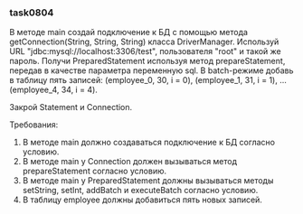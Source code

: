 
### task0804

В методе main создай подключение к БД с помощью метода getConnection(String, String, String) класса DriverManager.
Используй URL &quot;jdbc:mysql://localhost:3306/test&quot;, пользователя &quot;root&quot; и такой же пароль.
Получи PreparedStatement используя метод prepareStatement, передав в качестве параметра переменную sql.
В batch-режиме добавь в таблицу пять записей:
(employee_0, 30, i = 0),
(employee_1, 31, i = 1),
...
(employee_4, 34, i = 4).

Закрой Statement и Connection.


Требования:
1.	В методе main должно создаваться подключение к БД согласно условию.
2.	В методе main у Connection должен вызываться метод prepareStatement согласно условию.
3.	В методе main у PreparedStatement должны вызываться методы setString, setInt, addBatch и executeBatch согласно условию.
4.	В таблицу employee должны добавиться пять новых записей.


